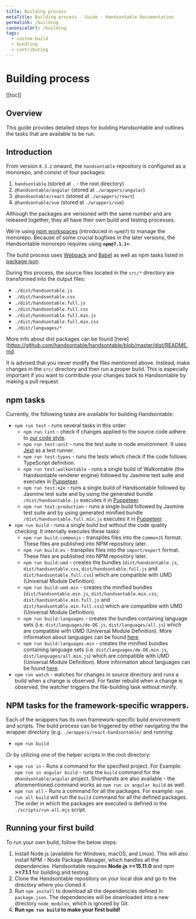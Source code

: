 ```yaml
---
title: Building process
metaTitle: Building process - Guide - Handsontable Documentation
permalink: /building
canonicalUrl: /building
tags:
  - custom build
  - bundling
  - contributing
---
```


# Building process

[[toc]]

## Overview

This guide provides detailed steps for building Handsontable and outlines the tasks that are available to be run.

## Introduction

From version `8.3.2` onward, the `handsontable` repository is configured as a monorepo, and consist of four packages:

1. `handsontable` (stored at `.` - the root directory)
2. `@handsontable/angular` (stored at `./wrappers/angular`)
3. `@handsontable/react` (stored at `./wrappers/react`)
4. `@handsontable/vue` (stored at `./wrappers/vue`)

Although the packages are versioned with the same number and are released together, they all have their own build and testing processes.

We're using [npm workspaces](https://docs.npmjs.com/cli/v7/using-npm/workspaces) (introduced in `npm@7`) to manage the monorepo. Because of some crucial bugfixes in the later versions, the Handsontable monorepo requires using **`npm@7.1.1+`**.

The build process uses [Webpack](https://webpack.js.org/) and [Babel](https://babeljs.io/) as well as npm tasks listed in [package.json](https://github.com/handsontable/handsontable/blob/master/package.json).

During this process, the source files located in the `src/*` directory are transformed into the output files:

* `./dist/handsontable.js`
* `./dist/handsontable.css`
* `./dist/handsontable.full.js`
* `./dist/handsontable.full.css`
* `./dist/handsontable.full.min.js`
* `./dist/handsontable.full.min.css`
* `./dist/languages/*`

More info about dist packages can be found [here](https://github.com/handsontable/handsontable/blob/master/dist/README.md.

It is advised that you never modify the files mentioned above. Instead, make changes in the `src/` directory and then run a proper build. This is especially important if you want to contribute your changes back to Handsontable by making a pull request.

## npm tasks

Currently, the following tasks are available for building Handsontable:

* `npm run test` - runs several tasks in this order:
  * `npm run lint` - check if changes applied to the source code adhere to [our code style](https://github.com/handsontable/handsontable/blob/master/.eslintrc.js).
  * `npm run test:unit` - runs the test suite in node environment. It uses [Jest](https://facebook.github.io/jest/) as a test runner.
  * `npm run test:types` - runs the tests which check if the code follows TypeScript definition.
  * `npm run test:walkontable` - runs a single build of Walkontable (the Handsontable renderer engine) followed by Jasmine test suite and executes in [Puppeteer](https://github.com/GoogleChrome/puppeteer).
  * `npm run test:e2e` - runs a single build of Handsontable followed by Jasmine test suite and by using the generated bundle `/dist/handsontable.js` executes it in [Puppeteer](https://github.com/GoogleChrome/puppeteer).
  * `npm run test:production` - runs a single build followed by Jasmine test suite and by using generated minified bundle `/dist/handsontable.full.min.js` executes it in [Puppeteer](https://github.com/GoogleChrome/puppeteer).
* `npm run build` - runs a single build but without the code quality checking. It internally executes these tasks:
  * `npm run build:commonjs` - transpiles files into the `CommonJS` format. These files are published into NPM repository later.
  * `npm run build:es` - transpiles files into the `import/export` format. These files are published into NPM repository later.
  * `npm run build:umd` - creates the bundles (`dist/handsontable.js`, `dist/handsontable.css`, `dist/handsontable.full.js` and `dist/handsontable.full.css`) which are compatible with UMD (Universal Module Definition).
  * `npm run build:umd.min` - creates the minified bundles (`dist/handsontable.min.js`, `dist/handsontable.min.css`, `dist/handsontable.min.full.js` and `dist/handsontable.min.full.css`) which are compatible with UMD (Universal Module Definition).
  * `npm run build:languages` - creates the bundles containing language sets (i.e. `dist/languages/de-DE.js`, `dist/languages/all.js`) which are compatible with UMD (Universal Module Definition). More information about languages can be found [here](@/guides/internationalization/internationalization-i18n.md).
  * `npm run build:languages.min` - creates the minified bundles containing language sets (i.e. `dist/languages/de-DE.min.js`, `dist/languages/all.min.js`) which are compatible with UMD (Universal Module Definition). More information about languages can be found [here](@/guides/internationalization/internationalization-i18n.md).
* `npm run watch` - watches for changes in source directory and runs a build when a change is observed. For faster rebuild when a change is observed, the watcher triggers the file-building task without minify.

## NPM tasks for the framework-specific wrappers.

Each of the wrappers has its own framework-specific build environment and scripts. The build process can be triggered by either navigating the the wrapper directory (e.g. `./wrappers/react-handsontable/` and running:

*   `npm run build`

Or by utilizing one of the helper scripts in the root directory:

*   `npm run in` - Runs a command for the specified project. For Example:
    `npm run in angular build` - runs the `build` command for the `@handsontable/angular` project.
    Shorthands are also available - the aforementioned command works as `npm run in angular build` as well.
*   `npm run all` - Runs a command for all the packages. For example:
    `npm run all build` will run the `build` command for all the defined packages.
    The order in which the packages are executed is defined in the `./scripts/run-all.mjs` script.

## Running your first build

To run your own build, follow the below steps:

1. Install Node.js (available for Windows, macOS, and Linux). This will also install NPM - Node Package Manager, which handles all the dependencies. Handsontable requires **Node.js >=15.11.0** and npm **>=7.1.1** for building and testing.
2. Clone the Handsontable repository on your local disk and go to the directory where you cloned it.
3. Run `npm install` to download all the dependencies defined in `package.json`. The dependencies will be downloaded into a new directory `node_modules`, which is ignored by Git.
4. **Run `npm run build` to make your first build!**
